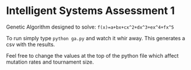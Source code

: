 # Intelligent Systems Assessment 1

Genetic Algorithm designed to solve: `f(x)=a+bx+cx^2+dx^3+ex^4+fx^5`

To run simply type `python ga.py` and watch it whir away. This generates a csv with the results.

Feel free to change the values at the top of the python file which affect mutation rates and tournament size.
